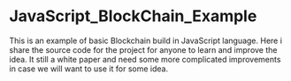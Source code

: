 # JavaScript_BlockChain_Example
This is an example of basic Blockchain build in JavaScript language. Here i share the source code for the project for anyone to learn and improve the idea. It still a white paper and need some more complicated improvements in case we will want to use it for some idea.
